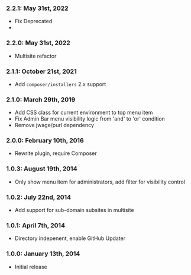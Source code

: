 ### 2.2.1: May 31st, 2022
* Fix Deprecated
*
### 2.2.0: May 31st, 2022
* Multisite refactor

### 2.1.1: October 21st, 2021
* Add `composer/installers` 2.x support

### 2.1.0: March 29th, 2019
* Add CSS class for current environment to top menu item
* Fix Admin Bar menu visibility logic from 'and' to 'or' condition
* Remove jwage/purl dependency

### 2.0.0: February 10th, 2016
* Rewrite plugin, require Composer

### 1.0.3: August 19th, 2014
* Only show menu item for administrators, add filter for visibility control

### 1.0.2: July 22nd, 2014
* Add support for sub-domain subsites in multisite

### 1.0.1: April 7th, 2014
* Directory indepenent, enable GitHub Updater

### 1.0.0: January 13th, 2014
* Initial release
